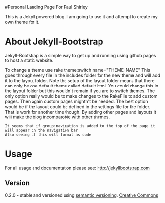 
#Personal Landing Page For Paul Shirley

This is a Jekyll powered blog. I am going to use it and attempt to create my own theme for it.



# About Jekyll-Bootstrap

Jekyll-Bootstrap is a simple way to get up and running using github pages to host a static website.

To change a theme use  rake theme:switch name="THEME-NAME"  This goes through every file in the includes folder for the new theme and will add it to the layout folder. Note the setup of the layout folder means that there can only be one default theme called default.html. You could change this in the layout folder but this wouldn't remain if you are to switch themes. The only option really would be to make changes to the RakeFile to add custom pages. Then again custom pages mightn't be needed. The best option would be if the layout could be defined in the settings file for the folder. That is work for another time though. By adding other pages and layouts it will make the blog incompatoble with other themes.

    It seems that if group:navigation is added to the top of the page it will appear in the navigation bar
    Also seeing if this will format as code

# Usage

For all usage and documentation please see: <http://jekyllbootstrap.com>

## Version

0.2.0 - stable and versioned using [semantic versioning](http://semver.org/).
[Creative Commons](http://creativecommons.org/licenses/by-nc-sa/3.0/)
